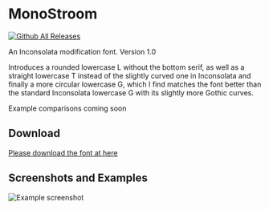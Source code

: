 # MonoStroom
[![Github All Releases](https://img.shields.io/github/downloads/Strum355/MonoStroom/total.svg)]()

An Inconsolata modification font. Version 1.0

Introduces a rounded lowercase L without the bottom serif, as well as a straight lowercase T instead of the slightly curved one in Inconsolata and finally a more circular lowercase G, which I find matches the font better than the standard Inconsolata lowercase G with its slightly more Gothic curves.

Example comparisons coming soon

## Download
[Please download the font at here](https://github.com/Strum355/MonoStroom/releases)

## Screenshots and Examples
![Example screenshot](https://noahsc.xyz/MonoStroom.png)

